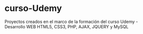 # curso-Udemy
Proyectos creados en el marco de la formación del curso Udemy - Desarrollo WEB HTML5, CSS3, PHP, AJAX, JQUERY y MySQL
